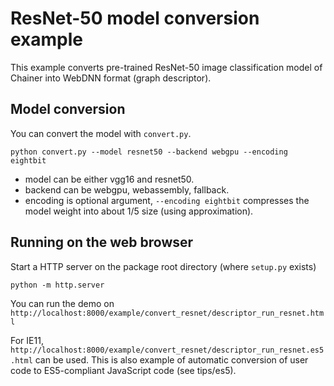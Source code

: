 # ResNet-50 model conversion example
This example converts pre-trained ResNet-50 image classification model of Chainer into WebDNN format (graph descriptor).

## Model conversion
You can convert the model with `convert.py`.

```
python convert.py --model resnet50 --backend webgpu --encoding eightbit
```

- model can be either vgg16 and resnet50.
- backend can be webgpu, webassembly, fallback.
- encoding is optional argument, `--encoding eightbit` compresses the model weight into about 1/5 size (using approximation).

## Running on the web browser
Start a HTTP server on the package root directory (where `setup.py` exists)
```
python -m http.server
```

You can run the demo on `http://localhost:8000/example/convert_resnet/descriptor_run_resnet.html`

For IE11, `http://localhost:8000/example/convert_resnet/descriptor_run_resnet.es5.html`
 can be used. This is also example of automatic conversion of user code to ES5-compliant JavaScript code (see tips/es5).
